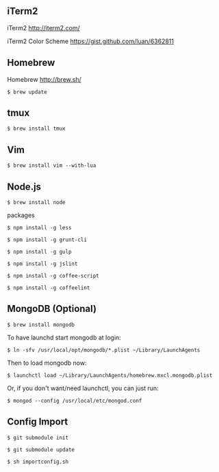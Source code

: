 
## iTerm2

iTerm2
http://iterm2.com/

iTerm2 Color Scheme
https://gist.github.com/luan/6362811


## Homebrew

Homebrew
http://brew.sh/

```
$ brew update
```

## tmux

```
$ brew install tmux
```

## Vim

```
$ brew install vim --with-lua
```

## Node.js

```
$ brew install node
```

packages
```
$ npm install -g less

$ npm install -g grunt-cli

$ npm install -g gulp

$ npm install -g jslint

$ npm install -g coffee-script

$ npm install -g coffeelint
```


## MongoDB (Optional)

```
$ brew install mongodb
```

To have launchd start mongodb at login:
```
$ ln -sfv /usr/local/opt/mongodb/*.plist ~/Library/LaunchAgents
```

Then to load mongodb now:
```
$ launchctl load ~/Library/LaunchAgents/homebrew.mxcl.mongodb.plist
```

Or, if you don't want/need launchctl, you can just run:
```
$ mongod --config /usr/local/etc/mongod.conf
```

## Config Import

```
$ git submodule init

$ git submodule update

$ sh importconfig.sh
```

